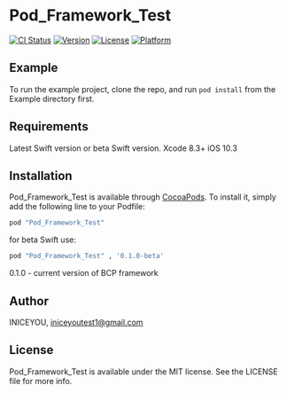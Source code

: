 # Pod_Framework_Test

[![CI Status](http://img.shields.io/travis/INICEYOU/Pod_Framework_Test.svg?style=flat)](https://travis-ci.org/INICEYOU/Pod_Framework_Test)
[![Version](https://img.shields.io/cocoapods/v/Pod_Framework_Test.svg?style=flat)](http://cocoapods.org/pods/Pod_Framework_Test)
[![License](https://img.shields.io/cocoapods/l/Pod_Framework_Test.svg?style=flat)](http://cocoapods.org/pods/Pod_Framework_Test)
[![Platform](https://img.shields.io/cocoapods/p/Pod_Framework_Test.svg?style=flat)](http://cocoapods.org/pods/Pod_Framework_Test)

## Example

To run the example project, clone the repo, and run `pod install` from the Example directory first.

## Requirements

Latest Swift version or beta Swift version.
Xcode 8.3+
iOS 10.3

## Installation

Pod_Framework_Test is available through [CocoaPods](http://cocoapods.org). To install
it, simply add the following line to your Podfile:

```ruby
pod "Pod_Framework_Test"
```
for beta Swift use:
```ruby
pod "Pod_Framework_Test" , '0.1.0-beta'
```
0.1.0 - current version of BCP framework

## Author

INICEYOU, iniceyoutest1@gmail.com

## License

Pod_Framework_Test is available under the MIT license. See the LICENSE file for more info.
